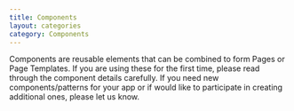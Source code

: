 ```yaml
---
title: Components
layout: categories
category: Components
---
```


Components are reusable elements that can be combined to form Pages or Page
Templates. If you are using these for the first time, please read through the
component details carefully. If you need new components/patterns for your app
or if would like to participate in creating additional ones, please let us
know.
